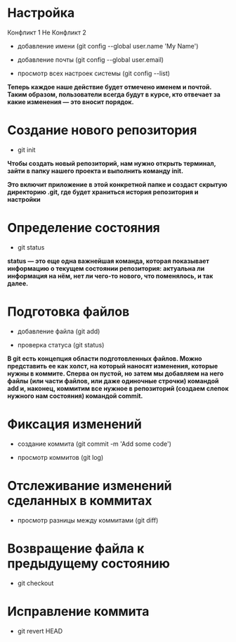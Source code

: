 # **Настройка**
Конфликт 1
Не Конфликт 2
* добавление имени (git config --global user.name 'My Name')

* добавление почты (git config --global user.email)

* просмотр всех настроек системы (git config --list) 

**Теперь каждое наше действие будет отмечено именем и почтой. Таким образом, пользователи всегда будут в курсе, кто отвечает за какие изменения — это вносит порядок.**

# **Создание нового репозитория** 

* git init 

**Чтобы создать новый репозиторий, нам нужно открыть терминал, зайти в папку нашего проекта и выполнить команду init.**


**Это включит приложение в этой конкретной папке и создаст скрытую директорию .git, где будет храниться история репозитория и настройки**


# **Определение состояния** 

* git status 

**status — это еще одна важнейшая команда, которая показывает информацию о текущем состоянии репозитория: актуальна ли информация на нём, нет ли чего-то нового, что поменялось, и так далее.**


# **Подготовка файлов** 

* добавление файла (git add)

* проверка статуса (git status) 

**В git есть концепция области подготовленных файлов. Можно представить ее как холст, на который наносят изменения, которые нужны в коммите. Сперва он пустой, но затем мы добавляем на него файлы (или части файлов, или даже одиночные строчки) командой add и, наконец, коммитим все нужное в репозиторий (создаем слепок нужного нам состояния) командой commit.**


# **Фиксация изменений** 

* создание коммита (git commit -m 'Add some code')

* просмотр коммитов (git log)

# **Отслеживание изменений сделанных в коммитах** 

* просмотр разницы между коммитами (git diff) 

# **Возвращение файла к предыдущему состоянию** 

* git checkout 

# **Исправление коммита** 

* git revert HEAD 

